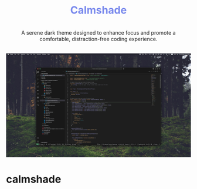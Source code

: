 <div align='center'>
 <h1 style='color: #7989ed;' > Calmshade </h3>
 </div>

<br/>
<div align='center'>
A serene dark theme designed to enhance focus and promote a comfortable, distraction-free coding experience.
</div>

<br/>

![Demo Image (TS)](https://github.com/mihavo/calmshade/blob/ee9009563a6be309d201ca737a902b73f1ea4bbd/resources/v1/demo_ts.png)
# calmshade
